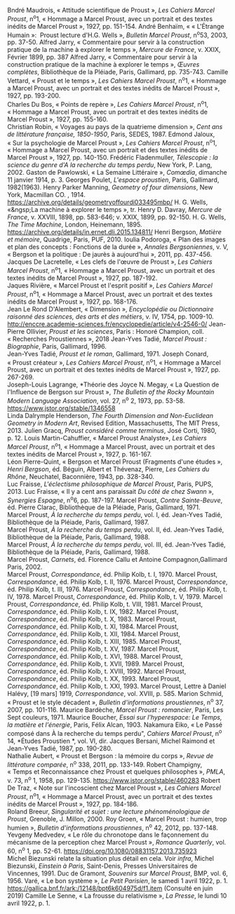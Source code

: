 Bndré Maudrois, «&nbsp;Attitude scientifique de Proust&nbsp;», *Les Cahiers Marcel Proust*, n<sup>o</sup>1, «&nbsp;Hommage a Marcel Proust, avec un portrait et des textes inédits de Marcel Proust&nbsp;», 1927, pp. 151-154.
André Benhaïm, «&nbsp;«&nbsp;L'Étrange Humain&nbsp;»:&nbsp; Proust lecture d'H.G.&nbsp;Wells&nbsp;», *Bulletin Marcel Proust*, n<sup>o</sup>53, 2003, pp.&nbsp;37-50.
Alfred Jarry, «&nbsp;Commentaire pour servir à la construction pratique de la machine à explorer le temps&nbsp;», *Mercure de France*, v. XXIX, Février 1899, pp. 387
Alfred Jarry, «&nbsp;Commentaire pour servir à la construction pratique de la machine à explorer le temps&nbsp;», *Œuvres complètes*, Bibliothèque de la Pléiade, Paris, Gallimard, pp.&nbsp;735-743.
Camille Vettard, «&nbsp;Proust et le temps&nbsp;», *Les Cahiers Marcel Proust*, n<sup>o</sup>1, «&nbsp;Hommage a Marcel Proust, avec un portrait et des textes inédits de Marcel Proust&nbsp;», 1927, pp. 193-200.  
Charles Du Bos, «&nbsp;Points de repère&nbsp;», *Les Cahiers Marcel Proust*, n<sup>o</sup>1, «&nbsp;Hommage a Marcel Proust, avec un portrait et des textes inédits de Marcel Proust&nbsp;», 1927, pp. 155-160.  
Christian Robin, «&nbsp;Voyages au pays de la quatrieme dimension&nbsp;», *Cent ans de littérature française, 1850-1950*, Paris, SEDES, 1987.
Edmond Jaloux, «&nbsp;Sur la psychologie de Marcel Proust&nbsp;», *Les Cahiers Marcel Proust*, n<sup>o</sup>1, «&nbsp;Hommage a Marcel Proust, avec un portrait et des textes inédits de Marcel Proust&nbsp;», 1927, pp. 140-150.
Frédéric Fladenmuller, *Télescopie : la science du genre d'A la recherche du temps perdu*, New York, P. Lang, 2002.
Gaston de Pawlowski, «&nbsp;La Semaine Littéraire&nbsp;», *Comœdia*, dimanche 11 janvier 1914, p.&nbsp;3.
Georges Poulet, *L'espace proustien*, Paris, Gallimard, 1982(1963). 
Henry Parker Manning, *Geometry of  four dimensions*, New York, Macmillan CO.&nbsp;, 1914. https://archive.org/details/geometryoffourdi033495mbp/
H. G. Wells, «&ngsp;La machine à explorer le temps&nbsp;», tr. Henry D. Davray, *Mercure de France*, v. XXVIII, 1898, pp.&nbsp;583-646; v. XXIX, 1899, pp.&nbsp;92-150.
H. G. Wells, *The Time Machine*, London, Heinemann, 1895. https://archive.org/details/in.ernet.dli.2015.134811/
Henri Bergson, *Matière et mémoire*, Quadrige, Paris, PUF, 2010.
Ioulia Podoroga, «&nbsp;Plan des images et plan des concepts : Fonctions de la durée&nbsp;», *Annales Bergsoniennes*, v. V, «&nbsp;Bergson et la politique : De jaurès à aujourd’hui&nbsp;», 2011, pp. 437-456.
Jacques De Lacretelle, «&nbsp;Les clefs de l'œuvre de Proust&nbsp;», *Les Cahiers Marcel Proust*, n<sup>o</sup>1, «&nbsp;Hommage a Marcel Proust, avec un portrait et des textes inédits de Marcel Proust&nbsp;», 1927, pp. 187-192.  
Jaques Rivière, «&nbsp;Marcel Proust et l'esprit positif&nbsp;», *Les Cahiers Marcel Proust*, n<sup>o</sup>1, «&nbsp;Hommage a Marcel Proust, avec un portrait et des textes inédits de Marcel Proust&nbsp;», 1927, pp. 168-176.  
Jean Le Rond D'Alembert, «&nbsp;Dimension&nbsp;», *Encyclopédie ou Dictionnaire raisonné des sciences, des arts et des métiers*, v. IV, 1754, pp. 1009-10. http://enccre.academie-sciences.fr/encyclopedie/article/v4-2546-0/ 
Jean-Pierre Ollivier, *Proust et les sciences*, Paris : Honoré Champion, coll. «&nbsp;Recherches Proustiennes&nbsp;», 2018
Jean-Yves Tadié, *Marcel Proust : Biographie*, Paris, Gallimard, 1996.  
Jean-Yves Tadié, *Proust et le roman*, Gallimard, 1971.
Joseph Conard,  «&nbsp;Proust créateur&nbsp;», *Les Cahiers Marcel Proust*, n<sup>o</sup>1, «&nbsp;Hommage a Marcel Proust, avec un portrait et des textes inédits de Marcel Proust&nbsp;», 1927, pp. 267-269.  
Joseph-Louis Lagrange, *Théorie des
Joyce N. Megay, «&nbsp;La Question de l'Influence de Bergson sur Proust&nbsp;», *The Bulletin of the Rocky Mountain Modern Language Association*, vol. 27, n<sup>o</sup> 2, 1973, pp. 53-58. https://www.jstor.org/stable/1346558  
Linda Dalrymple Henderson, *The Fourth Dimension and Non-Euclidean Geometry in Modern Art*, Revised Edition, Massachusetts, The MIT Press, 2013.
Julien Gracq, *Proust considéré comme terminus*, José Corti, 1980, p.&nbsp;12.
Louis Martin-Cahuffier, «&nbsp;Marcel Proust Analyste», *Les Cahiers Marcel Proust*, n<sup>o</sup>1, «&nbsp;Hommage a Marcel Proust, avec un portrait et des textes inédits de Marcel Proust&nbsp;», 1927, p. 161-167.  
Léon Pierre-Quint, «&nbsp;Bergson et Marcel Proust (Fragments d'une études&nbsp;», *Henri Bergson*, éd. Béguin, Albert et Thévenaz, Pierre, *Les Cahiers du Rhône*, Neuchatel, Baconnière, 1943, pp. 328-340.  
Luc Fraisse, *L'éclectisme philosophique de Marcel Proust*, Paris, PUPS, 2013.
Luc Fraisse, «&nbsp;Il y a cent ans paraissait *Du côté de chez Swann*&nbsp;», *Synergies Espagne*, n<sup>o</sup>6, pp.&nbsp;187-197.
Marcel Proust,  *Contre Sainte-Beuve*, éd. Pierre Clarac, Bibliothèque de la Pléiade, Paris, Gallimard, 1971.  
Marcel Proust,  *À la recherche du temps perdu*, vol. I, éd. Jean-Yves Tadié, Bibliothèque de la Pléiade, Paris, Gallimard, 1987.  
Marcel Proust,  *À la recherche du temps perdu*, vol. II, éd. Jean-Yves Tadié, Bibliothèque de la Pléiade, Paris, Gallimard, 1988.  
Marcel Proust,  *À la recherche du temps perdu*, vol. III, éd. Jean-Yves Tadié, Bibliothèque de la Pléiade, Paris, Gallimard, 1988.  
Marcel Proust, *Carnets*, éd. Florence Callu et Antoine Compagnon,Gallimard  Paris, 2002.  
Marcel Proust, *Correspondance*, éd. Philip Kolb, t. I, 1970.
Marcel Proust, *Correspondance*, éd. Philip Kolb, t. II, 1976.
Marcel Proust, *Correspondance*, éd. Philip Kolb, t. III, 1976.
Marcel Proust, *Correspondance*, éd. Philip Kolb, t. IV, 1978.
Marcel Proust, *Correspondance*, éd. Philip Kolb, t. V, 1979.
Marcel Proust, *Correspondance*, éd. Philip Kolb, t. VIII, 1981.
Marcel Proust, *Correspondance*, éd. Philip Kolb, t. IX, 1982.
Marcel Proust, *Correspondance*, éd. Philip Kolb, t. X, 1983.
Marcel Proust, *Correspondance*, éd. Philip Kolb, t. XI, 1984.
Marcel Proust, *Correspondance*, éd. Philip Kolb, t. XII, 1984.
Marcel Proust, *Correspondance*, éd. Philip Kolb, t. XIII, 1985.
Marcel Proust, *Correspondance*, éd. Philip Kolb, t. XV, 1987.
Marcel Proust, *Correspondance*, éd. Philip Kolb, t. XVI, 1988.
Marcel Proust, *Correspondance*, éd. Philip Kolb, t. XVII, 1989.
Marcel Proust, *Correspondance*, éd. Philip Kolb, t. XVIII, 1992.
Marcel Proust, *Correspondance*, éd. Philip Kolb, t. XX, 1993.
Marcel Proust, *Correspondance*, éd. Philip Kolb, t. XXI, 1993.
Marcel Proust, Lettre à Daniel Halévy, [19 mars] 1919, *Correspondance*, vol. XVIII, p.&nbsp;585.
Marion Schmid, «&nbsp;Proust et le style décadent&nbsp;», *Bulletin d'informations proustiennes*, n<sup>o</sup> 37, 2007, pp. 101-116.
Maurice Bardèche, *Marcel Proust : romancier*, Paris, Les Sept couleurs, 1971.
Maurice Boucher, *Essai sur l'hyperespace: Le Temps, la matière et l'énergie*, Paris, Félix Alcan, 1903.
Nakamura Eiko, «&nbsp;Le Passé composé dans À la recherche du temps perdu", *Cahiers Marcel Proust*, n<sup>o</sup> 14, *Études Proustien *, vol. VI, dir. Jacques Bersani, Michel Raimond et Jean-Yves Tadié, 1987, pp. 190-280.  
Nathalie Aubert, «&nbsp;Proust et Bergson : la mémoire du corps&nbsp;», *Revue de littérature comparée*, n<sup>o</sup> 338, 2011, pp. 133-149.
Robert Champigny, «&nbsp;Temps et Reconnaissance chez Proust et quelques philosophes&nbsp;», *PMLA*, v. 73, n<sup>o</sup> 1, 1958, pp. 129-135. https://www.jstor.org/stable/460283
Robert De Traz, «&nbsp;Note sur l'incoscient chez Marcel Proust&nbsp;», *Les Cahiers Marcel Proust*, n<sup>o</sup>1, «&nbsp;Hommage a Marcel Proust, avec un portrait et des textes inédits de Marcel Proust&nbsp;», 1927, pp. 184-186.  
Roland Breeur, *Singularité et sujet : une lecture phénoménologique de Proust*, Grenoble, J. Millon, 2000.
Roy Groen,  «&nbsp;Marcel Proust : humien, trop humien&nbsp;», *Bulletin d'informations proustiennes*, n<sup>o</sup> 42, 2012, pp. 137-148.
Yevgeny Medvedev, «&nbsp;Le rôle du chronotope dans le façonnement du mécanisme de la perception chez Marcel Proust&nbsp;», *Romance Quarterly*, vol. 60, n<sup>o</sup> 1, pp. 52-61. https://doi.org/10.1080/08831157.2013.735923  
Michel Biezunski relate la situation plus détail en cela. Voir *infra*, Michel Biezunski, *Einstein à Paris*, Saint-Denis, Presses Universitaires de Vincennes, 1991.
Duc de Gramont, *Souvenirs sur Marcel Proust*, BMP, vol.&nbsp;6, 1956.
Varé, «&nbsp;Le bon système&nbsp;», *Le Petit Parisien*, le samedi 1 avril 1922, p.&nbsp;1. https://gallica.bnf.fr/ark:/12148/bpt6k604975d/f1.item (Consulté en juin 2019)
Camille Le Senne, «&nbsp;La frousse du relativisme&nbsp;», *La Presse*, le lundi 10 avril 1922, p.&nbsp;1.

